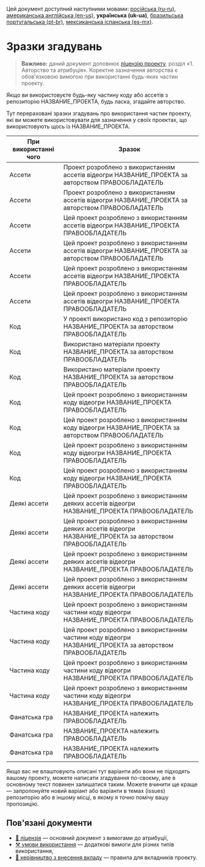 Цей документ доступний наступними мовами: [російська (ru-ru)](/other-langs/ATTRIBUTION_ru-ru.md), [американська англійська (en-us)](/ATTRIBUTION.md), **українська (uk-ua)**, [бразильська португальська (pt-br)](/other-langs/ATTRIBUTION_pt-br.md), [мексиканська іспанська (es-mx)](/other-langs/ATTRIBUTION_es-mx.md).

# Зразки згадувань

> **Важливо:** даний документ доповнює [ліцензію проекту](/other-langs/LICENSE_uk-ua.md), розділ «1. Авторство та атрибуція». Коректне зазначення авторства є обов'язковою вимогою при використанні будь-яких частин проекту.

Якщо ви використовуєте будь-яку частину коду або ассетів з репозиторію НАЗВАНИЕ_ПРОЕКТА, будь ласка, згадайте авторство.

Тут перераховані зразки згадувань про використання частин проекту, які ви можете використовувати для зазначення у своїх проектах, що використовують щось із НАЗВАНИЕ_ПРОЕКТА.

| При використанні чого | Зразок |
| --- | --- |
| Ассети | Проект розроблено з використанням ассетів відеогри НАЗВАНИЕ_ПРОЕКТА за авторством ПРАВООБЛАДАТЕЛЬ |
| Ассети | Проект розроблено з використанням ассетів відеогри НАЗВАНИЕ_ПРОЕКТА за авторством ПРАВООБЛАДАТЕЛЬ |
| Ассети | Цей проект розроблено з використанням ассетів відеогри НАЗВАНИЕ_ПРОЕКТА ПРАВООБЛАДАТЕЛЬ |
| Ассети | Цей проект розроблено з використанням ассетів відеогри НАЗВАНИЕ_ПРОЕКТА за авторством ПРАВООБЛАДАТЕЛЬ |
| Ассети | Цей проект розроблено з використанням ассетів відеогри НАЗВАНИЕ_ПРОЕКТА ПРАВООБЛАДАТЕЛЬ |
| Ассети | Цей проект розроблено з використанням ассетів відеогри НАЗВАНИЕ_ПРОЕКТА ПРАВООБЛАДАТЕЛЬ |
| Код | У проекті використано код з репозиторію НАЗВАНИЕ_ПРОЕКТА за авторством ПРАВООБЛАДАТЕЛЬ |
| Код | Використано матеріали проекту НАЗВАНИЕ_ПРОЕКТА за авторством ПРАВООБЛАДАТЕЛЬ |
| Код | Використано матеріали проекту НАЗВАНИЕ_ПРОЕКТА за авторством ПРАВООБЛАДАТЕЛЬ |
| Код | Цей проект розроблено з використанням коду відеогри НАЗВАНИЕ_ПРОЕКТА ПРАВООБЛАДАТЕЛЬ |
| Код | Цей проект розроблено з використанням коду відеогри НАЗВАНИЕ_ПРОЕКТА за авторством ПРАВООБЛАДАТЕЛЬ |
| Код | Цей проект розроблено з використанням коду відеогри НАЗВАНИЕ_ПРОЕКТА ПРАВООБЛАДАТЕЛЬ |
| Код | Цей проект розроблено з використанням коду відеогри НАЗВАНИЕ_ПРОЕКТА ПРАВООБЛАДАТЕЛЬ |
| Деякі ассети | Цей проект розроблено з використанням деяких ассетів відеогри НАЗВАНИЕ_ПРОЕКТА ПРАВООБЛАДАТЕЛЬ |
| Деякі ассети | Цей проект розроблено з використанням деяких ассетів відеогри НАЗВАНИЕ_ПРОЕКТА за авторством ПРАВООБЛАДАТЕЛЬ |
| Деякі ассети | Цей проект розроблено з використанням деяких ассетів відеогри НАЗВАНИЕ_ПРОЕКТА ПРАВООБЛАДАТЕЛЬ |
| Деякі ассети | Цей проект розроблено з використанням деяких ассетів відеогри НАЗВАНИЕ_ПРОЕКТА ПРАВООБЛАДАТЕЛЬ |
| Частина коду | Цей проект розроблено з використанням частини коду відеогри НАЗВАНИЕ_ПРОЕКТА ПРАВООБЛАДАТЕЛЬ |
| Частина коду | Цей проект розроблено з використанням частини коду відеогри НАЗВАНИЕ_ПРОЕКТА за авторством ПРАВООБЛАДАТЕЛЬ |
| Частина коду | Цей проект розроблено з використанням частини коду відеогри НАЗВАНИЕ_ПРОЕКТА ПРАВООБЛАДАТЕЛЬ |
| Частина коду | Цей проект розроблено з використанням частини коду відеогри НАЗВАНИЕ_ПРОЕКТА ПРАВООБЛАДАТЕЛЬ |
| Фанатська гра | НАЗВАНИЕ_ПРОЕКТА належить ПРАВООБЛАДАТЕЛЬ |
| Фанатська гра | НАЗВАНИЕ_ПРОЕКТА належить ПРАВООБЛАДАТЕЛЬ |
| Фанатська гра | НАЗВАНИЕ_ПРОЕКТА належить ПРАВООБЛАДАТЕЛЬ |

Якщо вас не влаштовують описані тут варіанти або вони не підходять вашому проекту, можете написати згадування по-своєму, але в основному текст повинен залишатися таким. Можете вчинити ще краще — запропонуйте новий варіант або варіанти в темах (issues) репозиторію або в іншому місці, в якому я точно помічу вашу пропозицію.

## Пов'язані документи

* [📜 ліцензія](/LICENSE_uk-ua.md) — основний документ з вимогами до атрибуції,
* [⚒️ умови використання](/TERMS_OF_USE_uk-ua.md) — додаткові вимоги для різних типів використання,
* [🤝 керівництво з внесення вкладу](/CONTRIBUTING_uk-ua.md) — правила для вкладників проекту.
